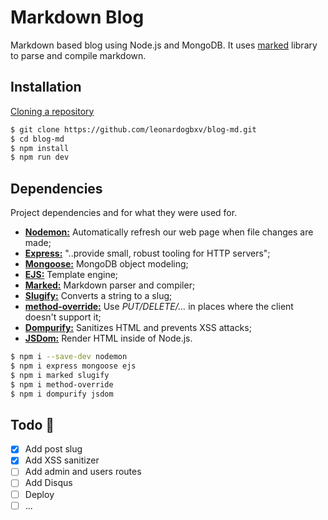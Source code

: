 # Markdown Blog

Markdown based blog using Node.js and MongoDB. It uses [marked](http://https://github.com/markedjs/marked "marked") library to parse and compile markdown.

## Installation

[Cloning a repository](https://docs.github.com/en/github/creating-cloning-and-archiving-repositories/cloning-a-repository)
```bash
$ git clone https://github.com/leonardogbxv/blog-md.git
$ cd blog-md
$ npm install
$ npm run dev
```

## Dependencies

Project dependencies and for what they were used for.

- [**Nodemon:**](https://github.com/remy/nodemon "**Nodemon:**") Automatically refresh our web page when file changes are made;
- [**Express:**](https://github.com/expressjs/express "**Express:**") "..provide small, robust tooling for HTTP servers";
- [**Mongoose:**](https://github.com/Automattic/mongoose "**Mongoose:**") MongoDB object modeling;
- [**EJS:**](https://github.com/mde/ejs "** EJS:**") Template engine;
- [**Marked:**](https://github.com/markedjs/marked "**Marked:**") Markdown parser and compiler;
- [**Slugify:**](https://www.npmjs.com/package/slugify "**Slugify:**") Converts a string to a slug;
- [**method-override:**](https://github.com/expressjs/method-override "**method-override:**") Use _PUT/DELETE/..._ in places where the client doesn't support it;
- [**Dompurify:**](https://github.com/cure53/DOMPurify "**Dompurify:**") Sanitizes HTML and prevents XSS attacks;
- [**JSDom:**](https://github.com/jsdom/jsdom "**JSDom:**") Render HTML inside of Node.js.

```bash
$ npm i --save-dev nodemon
$ npm i express mongoose ejs
$ npm i marked slugify
$ npm i method-override
$ npm i dompurify jsdom
```
## Todo 📝

- [x] Add post slug
- [x] Add XSS sanitizer
- [ ] Add admin and users routes
- [ ] Add Disqus
- [ ] Deploy
- [ ] ...
